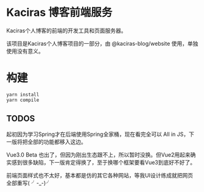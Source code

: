 # Kaciras 博客前端服务

Kaciras个人博客的前端的开发工具和页面服务器。

该项目是Kaciras个人博客项目的一部分，由 @kaciras-blog/website 使用，单独使用没有意义。

# 构建

```shell script
yarn install
yarn compile
```

## TODOS

起初因为学习Spring才在后端使用Spring全家桶，现在看完全可以 All in JS，下一版将把全部的功能都移入这边。

Vue3.0 Beta 也出了，但因为刚出生态跟不上，所以暂时没换。但Vue2用起来确实感到很多缺陷，下一版肯定得换了，至于换哪个框架要看Vue3到底好不好了。

前端页面样式也不太好，基本都是仿的其它各种网站，等我UI设计练成就把网页全部重写( ╯-_-)╯
